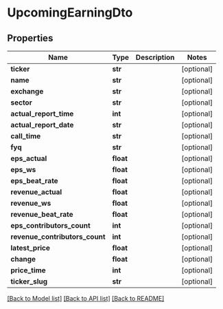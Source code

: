 # UpcomingEarningDto

## Properties
Name | Type | Description | Notes
------------ | ------------- | ------------- | -------------
**ticker** | **str** |  | [optional] 
**name** | **str** |  | [optional] 
**exchange** | **str** |  | [optional] 
**sector** | **str** |  | [optional] 
**actual_report_time** | **int** |  | [optional] 
**actual_report_date** | **str** |  | [optional] 
**call_time** | **str** |  | [optional] 
**fyq** | **str** |  | [optional] 
**eps_actual** | **float** |  | [optional] 
**eps_ws** | **float** |  | [optional] 
**eps_beat_rate** | **float** |  | [optional] 
**revenue_actual** | **float** |  | [optional] 
**revenue_ws** | **float** |  | [optional] 
**revenue_beat_rate** | **float** |  | [optional] 
**eps_contributors_count** | **int** |  | [optional] 
**revenue_contributors_count** | **int** |  | [optional] 
**latest_price** | **float** |  | [optional] 
**change** | **float** |  | [optional] 
**price_time** | **int** |  | [optional] 
**ticker_slug** | **str** |  | [optional] 

[[Back to Model list]](../README.md#documentation-for-models) [[Back to API list]](../README.md#documentation-for-api-endpoints) [[Back to README]](../README.md)

